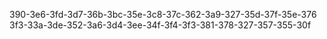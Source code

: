 390-3e6-3fd-3d7-36b-3bc-35e-3c8-37c-362-3a9-327-35d-37f-35e-376
3f3-33a-3de-352-3a6-3d4-3ee-34f-3f4-3f3-381-378-327-357-355-30f

